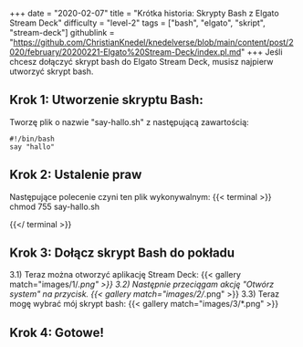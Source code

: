 +++
date = "2020-02-07"
title = "Krótka historia: Skrypty Bash z Elgato Stream Deck"
difficulty = "level-2"
tags = ["bash", "elgato", "skript", "stream-deck"]
githublink = "https://github.com/ChristianKnedel/knedelverse/blob/main/content/post/2020/february/20200221-Elgato%20Stream-Deck/index.pl.md"
+++
Jeśli chcesz dołączyć skrypt bash do Elgato Stream Deck, musisz najpierw utworzyć skrypt bash.
## Krok 1: Utworzenie skryptu Bash:
Tworzę plik o nazwie "say-hallo.sh" z następującą zawartością:
```
#!/bin/bash
say "hallo"

```

## Krok 2: Ustalenie praw
Następujące polecenie czyni ten plik wykonywalnym:
{{< terminal >}}
chmod 755 say-hallo.sh

{{</ terminal >}}

## Krok 3: Dołącz skrypt Bash do pokładu
3.1) Teraz można otworzyć aplikację Stream Deck:
{{< gallery match="images/1/*.png" >}}
3.2) Następnie przeciągam akcję "Otwórz system" na przycisk.
{{< gallery match="images/2/*.png" >}}
3.3) Teraz mogę wybrać mój skrypt bash:
{{< gallery match="images/3/*.png" >}}

## Krok 4: Gotowe!
